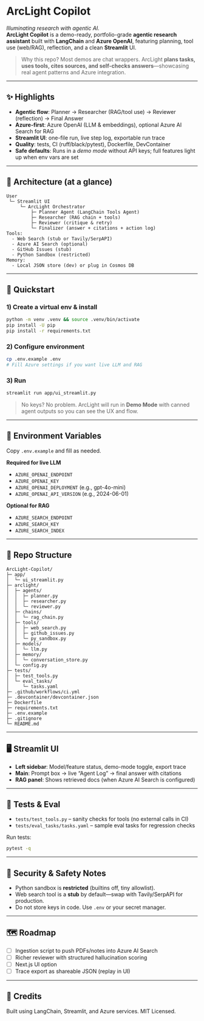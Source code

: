 # ArcLight Copilot

*Illuminating research with agentic AI.*  
**ArcLight Copilot** is a demo-ready, portfolio-grade **agentic research assistant** built with **LangChain** and **Azure OpenAI**, featuring planning, tool use (web/RAG), reflection, and a clean **Streamlit** UI.

> Why this repo? Most demos are chat wrappers. ArcLight **plans tasks, uses tools, cites sources, and self-checks answers**—showcasing real agent patterns and Azure integration.

---

## ✨ Highlights

- **Agentic flow**: Planner → Researcher (RAG/tool use) → Reviewer (reflection) → Final Answer
- **Azure-first**: Azure OpenAI (LLM & embeddings), optional Azure AI Search for RAG
- **Streamlit UI**: one-file run, live step log, exportable run trace
- **Quality**: tests, CI (ruff/black/pytest), Dockerfile, DevContainer
- **Safe defaults**: Runs in a *demo mode* without API keys; full features light up when env vars are set

---

## 🧱 Architecture (at a glance)

```
User
 └─ Streamlit UI
     └─ ArcLight Orchestrator
         ├─ Planner Agent (LangChain Tools Agent)
         ├─ Researcher (RAG chain + tools)
         ├─ Reviewer (critique & retry)
         └─ Finalizer (answer + citations + action log)
Tools:
  - Web Search (stub or Tavily/SerpAPI)
  - Azure AI Search (optional)
  - GitHub Issues (stub)
  - Python Sandbox (restricted)
Memory:
  - Local JSON store (dev) or plug in Cosmos DB
```

---

## 🚀 Quickstart

### 1) Create a virtual env & install
```bash
python -m venv .venv && source .venv/bin/activate
pip install -U pip
pip install -r requirements.txt
```

### 2) Configure environment
```bash
cp .env.example .env
# Fill Azure settings if you want live LLM and RAG
```

### 3) Run
```bash
streamlit run app/ui_streamlit.py
```

> No keys? No problem. ArcLight will run in **Demo Mode** with canned agent outputs so you can see the UX and flow.

---

## 🔧 Environment Variables

Copy `.env.example` and fill as needed.

**Required for live LLM**  
- `AZURE_OPENAI_ENDPOINT`
- `AZURE_OPENAI_KEY`
- `AZURE_OPENAI_DEPLOYMENT`  (e.g., gpt-4o-mini)
- `AZURE_OPENAI_API_VERSION` (e.g., 2024-06-01)

**Optional for RAG**  
- `AZURE_SEARCH_ENDPOINT`  
- `AZURE_SEARCH_KEY`  
- `AZURE_SEARCH_INDEX`

---

## 📂 Repo Structure

```
ArcLight-Copilot/
├─ app/
│  └─ ui_streamlit.py
├─ arclight/
│  ├─ agents/
│  │  ├─ planner.py
│  │  ├─ researcher.py
│  │  └─ reviewer.py
│  ├─ chains/
│  │  └─ rag_chain.py
│  ├─ tools/
│  │  ├─ web_search.py
│  │  ├─ github_issues.py
│  │  └─ py_sandbox.py
│  ├─ models/
│  │  └─ llm.py
│  ├─ memory/
│  │  └─ conversation_store.py
│  └─ config.py
├─ tests/
│  ├─ test_tools.py
│  └─ eval_tasks/
│     └─ tasks.yaml
├─ .github/workflows/ci.yml
├─ .devcontainer/devcontainer.json
├─ Dockerfile
├─ requirements.txt
├─ .env.example
├─ .gitignore
└─ README.md
```

---

## 🖥️ Streamlit UI

- **Left sidebar**: Model/feature status, demo-mode toggle, export trace
- **Main**: Prompt box → live “Agent Log” → final answer with citations
- **RAG panel**: Shows retrieved docs (when Azure AI Search is configured)

---

## 🧪 Tests & Eval

- `tests/test_tools.py` – sanity checks for tools (no external calls in CI)
- `tests/eval_tasks/tasks.yaml` – sample eval tasks for regression checks

Run tests:
```bash
pytest -q
```

---

## 🔐 Security & Safety Notes

- Python sandbox is **restricted** (builtins off, tiny allowlist).
- Web search tool is a **stub** by default—swap with Tavily/SerpAPI for production.
- Do not store keys in code. Use `.env` or your secret manager.

---

## 🗺️ Roadmap

- [ ] Ingestion script to push PDFs/notes into Azure AI Search
- [ ] Richer reviewer with structured hallucination scoring
- [ ] Next.js UI option
- [ ] Trace export as shareable JSON (replay in UI)

---

## 🙌 Credits

Built using LangChain, Streamlit, and Azure services.
MIT Licensed.
